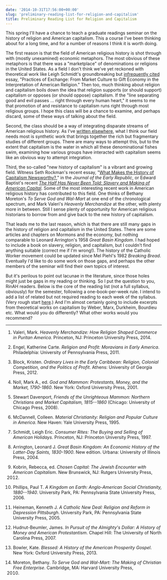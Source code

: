 ```yaml
---
date: '2014-10-31T17:56:00+00:00'
slug: 'preliminary-reading-list-for-religion-and-capitalism'
title: Preliminary Reading List for Religion and Capitalism
---
```


This spring I'll have a chance to teach a graduate readings seminar on the history of religion and American capitalism. This a course I've been thinking about for a long time, and for a number of reasons I think it is worth doing.

The first reason is that the field of American religious history is shot through with (mostly unexamined) economic metaphors. The most obvious of these metaphors is that there was a "marketplace" of denominations or religions in the United States. As a field I don't think we've yet reckoned with theoretical work like Leigh Schmidt's groundbreaking but [infrequently cited](http://scholar.google.com/scholar?start=0&hl=en&as_sdt=40000005&cites=6215439679561589901&scipsc=) essay, "Practices of Exchange: From Market Culture to Gift Economy in the Interpretation of American Religion." Then too, much thinking about religion and capitalism boils down the idea that religion supports (or should support) capitalism or opposes (or should oppose) capitalism. If the "line separating good and evil passes ... right through every human heart," it seems to me that promotion of and resistance to capitalism runs right through most religious groups. I hope this class will be a chance to examine, and perhaps discard, some of these ways of talking about the field.

<!--more-->
Second, the class should be a way of integrating disparate streams of American religious history. As I've [written elsewhere](http://usreligion.blogspot.com/2014/03/the-return-of-longue-duree-in-american.html), what I think our field needs most is synthetic work that brings together the rich but fragmentary studies of different groups. There are many ways to attempt this, but to the extent that capitalism is the water in which all these denominational fishes swim, examining how various groups have interacted with capitalism seems like an obvious way to attempt integration.

Third, the so-called "new history of capitalism" is a vibrant and growing field. Witness Seth Rockman's recent essay, "[What Makes the History of Capitalism Newsworthy?](http://muse.jhu.edu/journals/journal_of_the_early_republic/v034/34.3.rockman.html)," in the *Journal of the Early Republic*, or Edward Baptist's recent *[The Half Has Never Been Told: Slavery and Making of American Capital](http://www.amazon.com/gp/product/046500296X/ref=as_li_tl?ie=UTF8&camp=1789&creative=390957&creativeASIN=046500296X&linkCode=as2&tag=thebacgla-20&linkId=FOKQQAFLCAUP5X24)*. Some of the most interesting recent work in American religious history has contributed to this field. One thinks of Bethany Moreton's *To Serve God and Wal-Mart* at one end of the chronological spectrum, and Mark Valeri's *Heavenly Merchandize* at the other, with plenty more in between. Still I sense plenty of opportunity for American religious historians to borrow from and give back to the new history of capitalism.

That leads me to the last reason, which is that there are still many gaps in the history of religion and capitalism in the United States. There are some articles and chapters on Mormons and the economy, but nothing comparable to Leonard Arrington's 1958 *Great Basin Kingdom*. I had hoped to include a book on slavery, religion, and capitalism, but I couldn't find anything suitable (correct me if I'm wrong!). The history of the Catholic Worker movement could be updated since Mel Piehl's 1982 *Breaking Bread*. Eventually I'd like to do some work on those gaps, and perhaps the other members of the seminar will find their own topics of interest.

But it's perilous to point out lacunae in the literature, since those holes might just be gaps in my reading or thinking. So I put the question to you, RinAH readers. Below is the core of the reading list (not a full syllabus, obviously) for the semester, following a one-book-per-week rule. I intend to add a list of related but not required reading to each week of the syllabus. (Very rough start [here](http://lincolnmullen.com/courses/religion-capitalism.2015/schedule/).) And I'm almost certainly going to include excerpts from theoretical works on capitalism by Weber, Marx, Durkheim, Bourdieu etc. What would you do differently? What other works would you recommend?

------------------------------------------------------------------------

<ol type="1">
<li>
<p>
Valeri, Mark. <em>Heavenly Merchandize: How Religion Shaped Commerce in Puritan America</em>. Princeton, NJ: Princeton University Press, 2014.
</p>
</li>
<li>
<p>
Engel, Katherine Carte. <em>Religion and Profit: Moravians in Early America</em>. Philadelphia: University of Pennsylvania Press, 2011.
</p>
</li>
<li>
<p>
Block, Kristen. <em>Ordinary Lives in the Early Caribbean: Religion, Colonial Competition, and the Politics of Profit</em>. Athens: University of Georgia Press, 2012.
</p>
</li>
<li>
<p>
Noll, Mark A., ed. <em>God and Mammon: Protestants, Money, and the Market, 1790-1860</em>. New York: Oxford University Press, 2001.
</p>
</li>
<li>
<p>
Stewart Davenport, <em>Friends of the Unrighteous Mammon: Northern Christians and Market Capitalism, 1815--1860</em> (Chicago: University of Chicago Press, 2008).
</p>
</li>
<li>
<p>
McDannell, Colleen. <em>Material Christianity: Religion and Popular Culture in America</em>. New Haven: Yale University Press, 1995.
</p>
</li>
<li>
<p>
Schmidt, Leigh Eric. <em>Consumer Rites: The Buying and Selling of American Holidays</em>. Princeton, NJ: Princeton University Press, 1997.
</p>
</li>
<li>
<p>
Arrington, Leonard J. <em>Great Basin Kingdom: An Economic History of the Latter-Day Saints, 1830-1900</em>. New edition. Urbana: University of Illinois Press, 2004.
</p>
</li>
<li>
Kobrin, Rebecca, ed. <em>Chosen Capital: The Jewish Encounter with American Capitalism</em>. New Brunswick, NJ: Rutgers University Press,
<ol start="2012" type="1">
<li>
</li>
</ol>
</li>
<li>
<p>
Phillips, Paul T. <em>A Kingdom on Earth: Anglo-American Social Christianity, 1880--1940</em>. University Park, PA: Pennsylvania State University Press, 2006.
</p>
</li>
<li>
<p>
Heineman, Kenneth J. <em>A Catholic New Deal: Religion and Reform in Depression Pittsburgh</em>. University Park, PA: Pennsylvania State University Press, 2005.
</p>
</li>
<li>
<p>
Hudnut-Beumler, James. <em>In Pursuit of the Almighty's Dollar: A History of Money and American Protestantism</em>. Chapel Hill: The University of North Carolina Press, 2007.
</p>
</li>
<li>
<p>
Bowler, Kate. <em>Blessed: A History of the American Prosperity Gospel</em>. New York: Oxford University Press, 2013.
</p>
</li>
<li>
Moreton, Bethany. <em>To Serve God and Wal-Mart: The Making of Christian Free Enterprise</em>. Cambridge, MA: Harvard University Press,
<ol start="2010" type="1">
<li>
</li>
</ol>
</li>
</ol>

